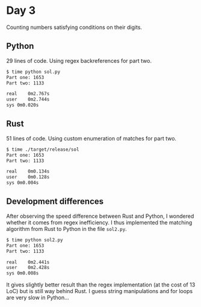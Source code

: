 # Day 3

Counting numbers satisfying conditions on their digits.

## Python

29 lines of code. Using regex backreferences for part two.

```bash
$ time python sol.py
Part one: 1653
Part two: 1133

real	0m2.767s
user	0m2.744s
sys	0m0.020s
```



## Rust

51 lines of code. Using custom enumeration of matches for part two.

```bash
$ time ./target/release/sol
Part one: 1653
Part two: 1133

real	0m0.134s
user	0m0.128s
sys	0m0.004s
```



## Development differences

After observing the speed difference between Rust and Python, I wondered whether it comes from regex inefficiency. I thus implemented the matching algorithm from Rust to Python in the file `sol2.py`. 
```bash
$ time python sol2.py
Part one: 1653
Part two: 1133

real	0m2.441s
user	0m2.428s
sys	0m0.008s
```

It gives slightly better result than the regex implementation (at the cost of 13 LoC) but is still way behind Rust. I guess string manipulations and for loops are very slow in Python...
